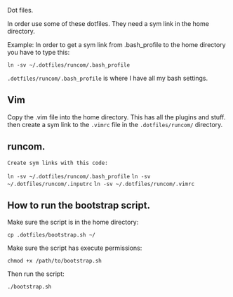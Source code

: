 Dot files.

In order use some of these dotfiles. They need a sym link in the home directory.


Example:
In order to get a sym link from .bash_profile to the home directory you have to type this:

`ln -sv ~/.dotfiles/runcom/.bash_profile`


`.dotfiles/runcom/.bash_profile` is where I have all my bash settings.


## Vim

Copy the .vim file into the home directory.
    This has all the plugins and stuff.
then create a sym link to the `.vimrc` file in the `.dotfiles/runcom/` directory.


## runcom.
    Create sym links with this code:

`ln -sv ~/.dotfiles/runcom/.bash_profile`
`ln -sv ~/.dotfiles/runcom/.inputrc`
`ln -sv ~/.dotfiles/runcom/.vimrc`



## How to run the bootstrap script.


Make sure the script is in the home directory:

`cp .dotfiles/bootstrap.sh ~/`

Make sure the script has execute permissions:

`chmod +x /path/to/bootstrap.sh`

Then run the script:

`./bootstrap.sh`



